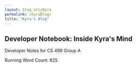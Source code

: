 ```yaml
---
layout: blog_onlyKyra
permalink: /KyraBlog/
title: "Kyra's Blog"
---
```


## Developer Notebook: Inside Kyra's Mind
Developer Notes for CS 499 Group A

Running Word Count: 825

